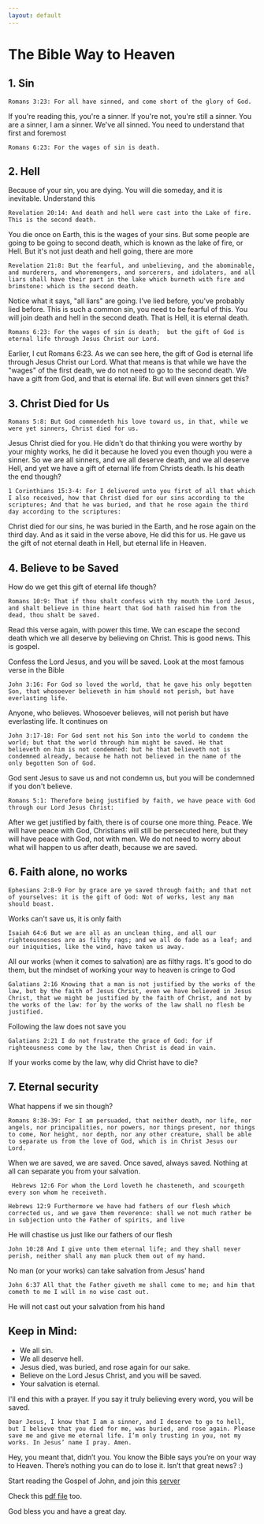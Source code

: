 ```yaml
---
layout: default
---
```

# The Bible Way to Heaven

## 1. Sin

```Romans 3:23: For all have sinned, and come short of the glory of God.```

If you're reading this, you're a sinner. If you're not, you're still a sinner. You are a sinner, I am a sinner. We've all sinned. You need to understand that first and foremost

```Romans 6:23: For the wages of sin is death.```

## 2. Hell

Because of your sin, you are dying. You will die someday, and it is inevitable. Understand this

```Revelation 20:14: And death and hell were cast into the Lake of fire. This is the second death.```

You die once on Earth, this is the wages of your sins. But some people are going to be going to second death, which is known as the lake of fire, or Hell. But it's not just death and hell going, there are more

```Revelation 21:8: But the fearful, and unbelieving, and the abominable, and murderers, and whoremongers, and sorcerers, and idolaters, and all liars shall have their part in the lake which burneth with fire and brimstone: which is the second death.```

Notice what it says, "all liars" are going. I've lied before, you've probably lied before. This is such a common sin, you need to be fearful of this. You will join death and hell in the second death. That is Hell, it is eternal death.

```Romans 6:23: For the wages of sin is death;  but the gift of God is eternal life through Jesus Christ our Lord.```

Earlier, I cut Romans 6:23. As we can see here, the gift of God is eternal life through Jesus Christ our Lord. What that means is that while we have the "wages" of the first death, we do not need to go to the second death. We have a gift from God, and that is eternal life. But will even sinners get this?

## 3. Christ Died for Us
```Romans 5:8: But God commendeth his love toward us, in that, while we were yet sinners, Christ died for us.```

Jesus Christ died for you. He didn't do that thinking you were worthy by your mighty works, he did it because he loved you even though you were a sinner. So we are all sinners, and we all deserve death, and we all deserve Hell, and yet we have a gift of eternal life from Christs death. Is his death the end though?

```1 Corinthians 15:3-4: For I delivered unto you first of all that which I also received, how that Christ died for our sins according to the scriptures; And that he was buried, and that he rose again the third day according to the scriptures:```

Christ died for our sins, he was buried in the Earth, and he rose again on the third day. And as it said in the verse above, He did this for us. He gave us the gift of not eternal death in Hell, but eternal life in Heaven. 

## 4. Believe to be Saved

How do we get this gift of eternal life though?

```Romans 10:9: That if thou shalt confess with thy mouth the Lord Jesus, and shalt believe in thine heart that God hath raised him from the dead, thou shalt be saved.```

Read this verse again, with power this time. We can escape the second death which we all deserve by believing on Christ. This is good news. This is gospel.

Confess the Lord Jesus, and you will be saved. Look at the most famous verse in the Bible

```John 3:16: For God so loved the world, that he gave his only begotten Son, that whosoever believeth in him should not perish, but have everlasting life.```

Anyone, who believes. Whosoever believes, will not perish but have everlasting life. It continues on

```John 3:17-18: For God sent not his Son into the world to condemn the world; but that the world through him might be saved. He that believeth on him is not condemned: but he that believeth not is condemned already, because he hath not believed in the name of the only begotten Son of God.```

God sent Jesus to save us and not condemn us, but you will be condemned if you don't believe. 

```Romans 5:1: Therefore being justified by faith, we have peace with God through our Lord Jesus Christ:```

After we get justified by faith, there is of course one more thing. Peace. We will have peace with God, Christians will still be persecuted here, but they will have peace with God, not with men. We do not need to worry about what will happen to us after death, because we are saved.

## 6. Faith alone, no works

```Ephesians 2:8-9 For by grace are ye saved through faith; and that not of yourselves: it is the gift of God: Not of works, lest any man should boast.```

Works can't save us, it is only faith

```Isaiah 64:6 But we are all as an unclean thing, and all our righteousnesses are as filthy rags; and we all do fade as a leaf; and our iniquities, like the wind, have taken us away.```

All our works (when it comes to salvation) are as filthy rags. It's good to do them, but the mindset of working your way to heaven is cringe to God

```Galatians 2:16 Knowing that a man is not justified by the works of the law, but by the faith of Jesus Christ, even we have believed in Jesus Christ, that we might be justified by the faith of Christ, and not by the works of the law: for by the works of the law shall no flesh be justified.```

Following the law does not save you

```Galatians 2:21 I do not frustrate the grace of God: for if righteousness come by the law, then Christ is dead in vain.```

If your works come by the law, why did Christ have to die?

## 7. Eternal security
What happens if we sin though?

```Romans 8:38-39: For I am persuaded, that neither death, nor life, nor angels, nor principalities, nor powers, nor things present, nor things to come, Nor height, nor depth, nor any other creature, shall be able to separate us from the love of God, which is in Christ Jesus our Lord.```

When we are saved, we are saved. Once saved, always saved. Nothing at all can separate you from your salvation.

``` Hebrews 12:6 For whom the Lord loveth he chasteneth, and scourgeth every son whom he receiveth.```

```Hebrews 12:9 Furthermore we have had fathers of our flesh which corrected us, and we gave them reverence: shall we not much rather be in subjection unto the Father of spirits, and live```

He will chastise us just like our fathers of our flesh

```John 10:28 And I give unto them eternal life; and they shall never perish, neither shall any man pluck them out of my hand.```

No man (or your works) can take salvation from Jesus' hand

```John 6:37 All that the Father giveth me shall come to me; and him that cometh to me I will in no wise cast out.```

He will not cast out your salvation from his hand


## Keep in Mind:
* We all sin.
* We all deserve hell.
* Jesus died, was buried, and rose again for our sake.
* Believe on the Lord Jesus Christ, and you will be saved.
* Your salvation is eternal.

I'll end this with a prayer. If you say it truly believing every word, you will be saved.

```Dear Jesus, I know that I am a sinner, and I deserve to go to hell, but I believe that you died for me, was buried, and rose again. Please save me and give me eternal life. I’m only trusting in you, not my works. In Jesus’ name I pray. Amen.```

Hey, you meant that, didn’t you. You know the Bible says you’re on your way to Heaven. There’s nothing you can do to lose it. Isn’t that great news? :)

Start reading the Gospel of John, and join this [server](https://discord.gg/CSeuchFqqc)

Check this [pdf file](https://ifbased.github.io/assets/pdf/New%20Believer.pdf) too.


God bless you and have a great day.
